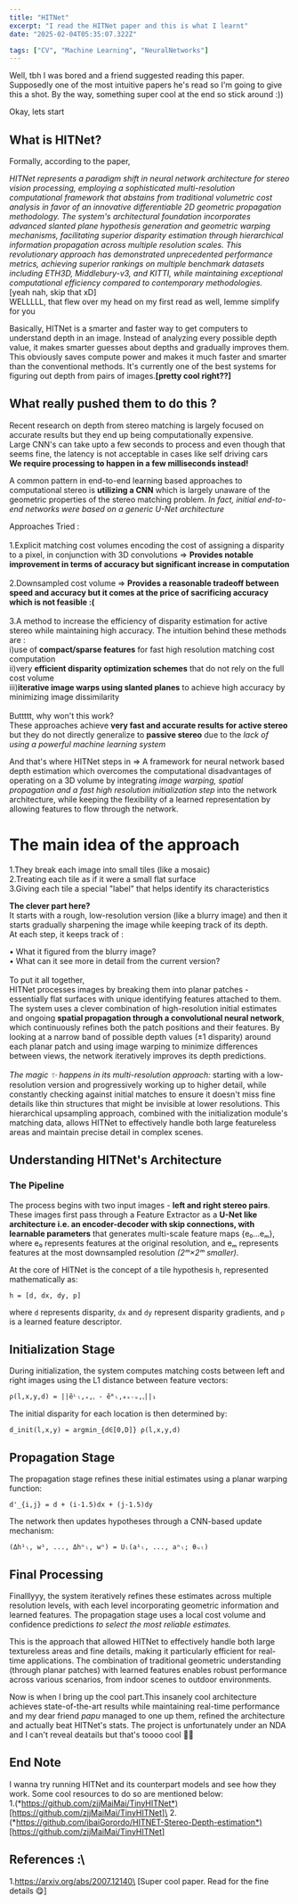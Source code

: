 ```yaml
---
title: "HITNet"
excerpt: "I read the HITNet paper and this is what I learnt"
date: "2025-02-04T05:35:07.322Z"

tags: ["CV", "Machine Learning", "NeuralNetworks"]
---
```


Well, tbh I was bored and a friend suggested reading this paper. Supposedly one of the most intuitive papers he's read so I'm going to give this a shot.
By the way, something super cool at the end so stick around :))

Okay, lets start

## What is HITNet?

Formally, according to the paper,

_HITNet represents a paradigm shift in neural network architecture for stereo vision processing, employing a sophisticated multi-resolution computational framework that abstains from traditional volumetric cost analysis in favor of an innovative differentiable 2D geometric propagation methodology. The system's architectural foundation incorporates advanced slanted plane hypothesis generation and geometric warping mechanisms, facilitating superior disparity estimation through hierarchical information propagation across multiple resolution scales. This revolutionary approach has demonstrated unprecedented performance metrics, achieving superior rankings on multiple benchmark datasets including ETH3D, Middlebury-v3, and KITTI, while maintaining exceptional computational efficiency compared to contemporary methodologies._\
[yeah nah, skip that xD]\
WELLLLL, that flew over my head on my first read as well, lemme simplify for you

Basically, HITNet is a smarter and faster way to get computers to understand depth in an image.
Instead of analyzing every possible depth value, it makes smarter guesses about depths and gradually improves them. This obviously saves compute power and makes it much faster and smarter than the conventional methods. It's currently one of the best systems for figuring out depth from pairs of images.**[pretty cool right??]**

## What really pushed them to do this ?

Recent research on depth from stereo matching is largely focused on accurate results but they end up being computationally expensive.\
Large CNN's can take upto a few seconds to process and even though that seems fine, the latency is not acceptable in cases like self driving cars\
**We require processing to happen in a few milliseconds instead!**

A common pattern in end-to-end learning based approaches to computational stereo is **utilizing a CNN** which is largely unaware of the geometric properties of the stereo matching problem.
_In fact, initial end-to-end networks were based on a generic U-Net architecture_

Approaches Tried :\
\
1.Explicit matching cost volumes encoding the cost of assigning a disparity to a pixel, in conjunction with 3D convolutions => **Provides notable improvement in terms of accuracy but significant increase in computation**\
\
2.Downsampled cost volume => **Provides a reasonable tradeoff between speed and accuracy but it comes at the price of sacrificing accuracy which is not feasible :(**\
\
3.A method to increase the efficiency of disparity estimation for active stereo while maintaining high accuracy. The intuition behind these methods are :\
i)use of **compact/sparse features** for fast high resolution matching cost computation\
ii)very **efficient disparity optimization schemes** that do not rely on the full cost volume\
iii)**iterative image warps using slanted planes** to achieve high accuracy by minimizing image dissimilarity\
\
Buttttt, why won't this work?\
These approaches achieve **very fast and accurate results for active stereo** but they do not directly generalize to **passive stereo** due to the _lack of using a powerful machine learning system_

And that's where HITNet steps in => A framework for neural network based depth estimation which overcomes the computational disadvantages of operating on a 3D volume by integrating _image warping, spatial propagation and a fast high resolution initialization step_ into the network architecture, while keeping the flexibility of a learned representation by allowing features to flow through the network.

# The main idea of the approach

1.They break each image into small tiles (like a mosaic)\
2.Treating each tile as if it were a small flat surface\
3.Giving each tile a special "label" that helps identify its characteristics

**The clever part here?**\
It starts with a rough, low-resolution version (like a blurry image) and then it starts gradually sharpening the image while keeping track of its depth.\
At each step, it keeps track of :

• What it figured from the blurry image?\
• What can it see more in detail from the current version?\
\
To put it all together,\
HITNet processes images by breaking them into planar patches - essentially flat surfaces with unique identifying features attached to them. The system uses a clever combination of high-resolution initial estimates and ongoing **spatial propagation through a convolutional neural network**, which continuously refines both the patch positions and their features. By looking at a narrow band of possible depth values (±1 disparity) around each planar patch and using image warping to minimize differences between views, the network iteratively improves its depth predictions.\
\
_The magic ✨ happens in its multi-resolution approach:_ starting with a low-resolution version and progressively working up to higher detail, while constantly checking against initial matches to ensure it doesn't miss fine details like thin structures that might be invisible at lower resolutions. This hierarchical upsampling approach, combined with the initialization module's matching data, allows HITNet to effectively handle both large featureless areas and maintain precise detail in complex scenes.

## Understanding HITNet's Architecture

### The Pipeline

The process begins with two input images - **left and right stereo pairs**.\
These images first pass through a Feature Extractor as a **U-Net like architecture i.e. an encoder-decoder with skip connections, with learnable parameters** that generates multi-scale feature maps {e₀...eₘ}, where e₀ represents features at the original resolution, and eₘ represents features at the most downsampled resolution _(2ᵐ×2ᵐ smaller)_.

At the core of HITNet is the concept of a tile hypothesis `h`, represented mathematically as:

```
h = [d, dx, dy, p]
```

where `d` represents disparity, `dx` and `dy` represent disparity gradients, and `p` is a learned feature descriptor.

## Initialization Stage

During initialization, the system computes matching costs between left and right images using the L1 distance between feature vectors:

```
ρ(l,x,y,d) = ||ẽᴸₗ,ₓ,ᵧ - ẽᴿₗ,₄ₓ₋ᵤ,ᵧ||₁
```

The initial disparity for each location is then determined by:

```
d_init(l,x,y) = argmin_{d∈[0,D]} ρ(l,x,y,d)
```

## Propagation Stage

The propagation stage refines these initial estimates using a planar warping function:

```
d'_{i,j} = d + (i-1.5)dx + (j-1.5)dy
```

The network then updates hypotheses through a CNN-based update mechanism:

```
(Δh¹ₗ, w¹, ..., Δhⁿₗ, wⁿ) = Uₗ(a¹ₗ, ..., aⁿₗ; θᵤₗ)
```

## Final Processing

Finalllyyy, the system iteratively refines these estimates across multiple resolution levels, with each level incorporating geometric information and learned features. The propagation stage uses a local cost volume and confidence predictions _to select the most reliable estimates._

This is the approach that allowed HITNet to effectively handle both large textureless areas and fine details, making it particularly efficient for real-time applications. The combination of traditional geometric understanding (through planar patches) with learned features enables robust performance across various scenarios, from indoor scenes to outdoor environments.

Now is when I bring up the cool part.This insanely cool architecture achieves state-of-the-art results while maintaining real-time performance and my dear friend _papu_ managed to one up them, refined the architecture and actually beat HITNet's stats. The project is unfortunately under an NDA and I can't reveal deatails but that's toooo cool 🙌🏻

## End Note

I wanna try running HITNet and its counterpart models and see how they work. Some cool resources to do so are mentioned below:\
1.(*https://github.com/zjjMaiMai/TinyHITNet*)[https://github.com/zjjMaiMai/TinyHITNet]\
2.(*https://github.com/ibaiGorordo/HITNET-Stereo-Depth-estimation*)[https://github.com/zjjMaiMai/TinyHITNet]

## References :\

1.https://arxiv.org/abs/2007.12140\ [Super cool paper. Read for the fine details 😋]
